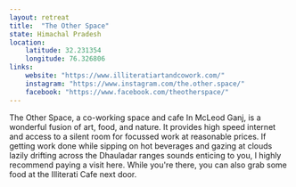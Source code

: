 ```yaml
--- 
layout: retreat
title:  "The Other Space"
state: Himachal Pradesh
location: 
    latitude: 32.231354
    longitude: 76.326806
links:
    website: "https://www.illiteratiartandcowork.com/"
    instagram: "https://www.instagram.com/the.other.space/"
    facebook: "https://www.facebook.com/theotherspace/"
---
```


The Other Space, a co-working space and cafe In McLeod Ganj, is a wonderful fusion of art, food, and nature. It provides high speed internet and access to a silent room for focussed work at reasonable prices. If getting work done while sipping on hot beverages and gazing at clouds lazily drifting across the Dhauladar ranges sounds enticing to you, I highly recommend paying a visit here. While you're there, you can also grab some food at the Illiterati Cafe next door.
